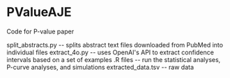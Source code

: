 # PValueAJE
Code for P-value paper 

split_abstracts.py -- splits abstract text files downloaded from PubMed into individual files
extract_4o.py -- uses OpenAI's API to extract confidence intervals based on a set of examples
.R files -- run the statistical analyses, P-curve analyses, and simulations
extracted_data.tsv -- raw data
